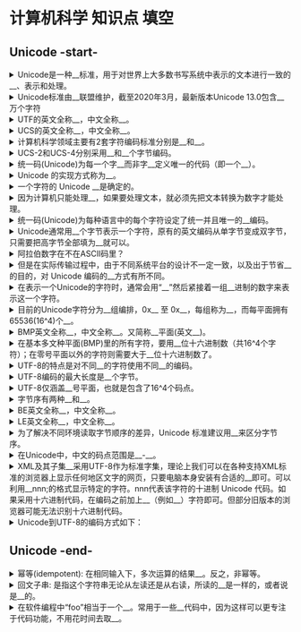 <!-- markdownlint-disable MD033 -->
# 计算机科学 知识点 填空

## Unicode -start-

<details>
  <summary>Unicode是一种__标准，用于对世界上大多数书写系统中表示的文本进行一致的__、表示和处理。</summary>
  <div>信息技术</div>
  <div>编码</div>
</details>

<details>
  <summary>Unicode标准由__联盟维护，截至2020年3月，最新版本Unicode 13.0包含__万个字符</summary>
  <div>Unicode</div>
  <div>14</div>
</details>

<details>
  <summary>UTF的英文全称__，中文全称__。</summary>
  <div>Unicode Transformation Format</div>
  <div>Unicode转换格式</div>
</details>

<details>
  <summary>UCS的英文全称__，中文全称__。</summary>
  <div>universal Character Set</div>
  <div>通用字符集</div>
</details>

<details>
  <summary>计算机科学领域主要有2套字符编码标准分别是__和__。</summary>
  <div>Unicode</div>
  <div>UCS</div>
</details>

<details>
  <summary>UCS-2和UCS-4分别采用__和__个字节编码。</summary>
  <div>2</div>
  <div>4</div>
</details>

<details>
  <summary>统一码(Unicode)为每一个字__而非字__定义唯一的代码（即一个__）。</summary>
  <div>符</div>
  <div>形</div>
  <div>整数</div>
</details>

<details>
  <summary>Unicode 的实现方式称为__。</summary>
  <div>Unicode转换格式</div>
</details>

<details>
  <summary>一个字符的 Unicode __是确定的。</summary>
  <div>编码</div>
  <div>14</div>
</details>

<details>
  <summary>因为计算机只能处理__，如果要处理文本，就必须先把文本转换为数字才能处理。</summary>
  <div>数字</div>
</details>

<details>
  <summary>统一码(Unicode)为每种语言中的每个字符设定了统一并且唯一的__编码。</summary>
  <div>二进制</div>
</details>

<details>
  <summary>Unicode通常用__个字节表示一个字符，原有的英文编码从单字节变成双字节，只需要把高字节全部填为__就可以。</summary>
  <div>两</div>
  <div>0</div>
</details>

<details>
  <summary>阿拉伯数字在不在ASCII码里？</summary>
  <div>在</div>
  <div>因为阿拉伯数字不仅包含0和1</div>
</details>

<details>
  <summary>但是在实际传输过程中，由于不同系统平台的设计不一定一致，以及出于节省__的目的，对 Unicode 编码的__方式有所不同。</summary>
  <div>空间</div>
  <div>实现</div>
</details>

<details>
  <summary>在表示一个Unicode的字符时，通常会用“__”然后紧接着一组__进制的数字来表示这一个字符。</summary>
  <div>U+</div>
  <div>十六</div>
</details>

<details>
  <summary>目前的Unicode字符分为__组编排，0x__ 至 0x__，每组称为__，而每平面拥有65536(16^4)个__。</summary>
  <div>17</div>
  <div>0000</div>
  <div>10FFFF</div>
  <div>平面（Plane）</div>
  <div>码位</div>
</details>

<details>
  <summary>BMP英文全称__，中文全称__。又简称__平面(英文__)。</summary>
  <div>Basic Multilingual Plane</div>
  <div>在基本多文种平面</div>
  <div>零号</div>
  <div>plane 0</div>
</details>

<details>
  <summary>在基本多文种平面(BMP)里的所有字符，要用__位十六进制数（共16^4个字符）；在零号平面以外的字符则需要大于__位十六进制数了。</summary>
  <div>四【例如U+4AE0】</div>
  <div>四</div>
</details>

<details>
  <summary>UTF-8的特点是对不同__的字符使用不同__的编码。</summary>
  <div>范围</div>
  <div>长度</div>
</details>

<details>
  <summary>UTF-8编码的最大长度是__个字节。</summary>
  <div>4</div>
</details>

<details>
  <summary>UTF-8仅涵盖__号平面，也就是包含了16^4个码点。</summary>
  <div>零</div>
</details>

<details>
  <summary>字节序有两种__和__。</summary>
  <div>大端</div>
  <div>小端</div>
</details>

<details>
  <summary>BE英文全称__，中文全称__。</summary>
  <div>Big Endian</div>
  <div>大端字节序</div>
</details>

<details>
  <summary>LE英文全称__，中文全称__。</summary>
  <div>Little Endian</div>
  <div>小端字节序</div>
</details>

<details>
  <summary>为了解决不同环境读取字节顺序的差异，Unicode 标准建议用__来区分字节序。</summary>
  <div>BOM</div>
</details>

<details>
  <summary>在Unicode中，中文的码点范围是__-__。</summary>
  <div>4E00</div>
  <div>9FA5</div>
</details>

<details>
  <summary>XML及其子集__采用UTF-8作为标准字集，理论上我们可以在各种支持XML标准的浏览器上显示任何地区文字的网页，只要电脑本身安装有合适的__即可。可以利用__nnn;的格式显示特定的字符。nnn代表该字符的十进制 Unicode 代码。如果采用十六进制代码，在编码之前加上__（例如__）字符即可。但部分旧版本的浏览器可能无法识别十六进制代码。</summary>
  <div>HTML</div>
  <div>字体</div>
  <div>&#</div>
  <div>x</div>
  <div>&#x8449</div>
</details>

<details>
  <summary>Unicode到UTF-8的编码方式如下：</summary>
  <pre>
  Unicode编码(十六进制)　 UTF-8 字节流(二进制)
  000000-00007F         0xxxxxxx
  000080-0007FF         110xxxxx 10xxxxxx
  000800-00FFFF         1110xxxx 10xxxxxx 10xxxxxx
  010000-10FFFF         11110xxx 10xxxxxx 10xxxxxx 10xxxxxx
  </pre>
</details>

## Unicode -end-

<details>
  <summary>幂等(idempotent): 在相同输入下，多次运算的结果__。反之，非幂等。</summary>
  <div>相等</div>
</details>

<details>
  <summary>回文子串: 是指这个字符串无论从左读还是从右读，所读的__是一样的，或者说是__的。</summary>
  <div>顺序</div>
  <div>对称</div>
</details>

<details>
  <summary>在软件编程中“foo”相当于一个__。常用于一些__代码中，因为这样可以更专注于代码功能，不用花时间去取__。</summary>
  <div>占位符</div>
  <div>示例</div>
  <div>名字</div>
</details>

